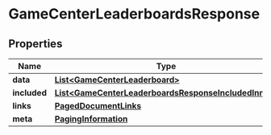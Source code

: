 

# GameCenterLeaderboardsResponse


## Properties

| Name | Type | Description | Notes |
|------------ | ------------- | ------------- | -------------|
|**data** | [**List&lt;GameCenterLeaderboard&gt;**](GameCenterLeaderboard.md) |  |  |
|**included** | [**List&lt;GameCenterLeaderboardsResponseIncludedInner&gt;**](GameCenterLeaderboardsResponseIncludedInner.md) |  |  [optional] |
|**links** | [**PagedDocumentLinks**](PagedDocumentLinks.md) |  |  |
|**meta** | [**PagingInformation**](PagingInformation.md) |  |  [optional] |



